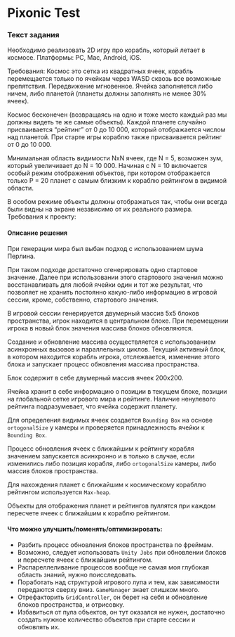 ﻿# Pixonic Test

### Текст задания

Необходимо реализовать 2D игру про корабль, который летает в космосе. Платформы:
PC, Mac, Android, iOS.

Требования:
Космос это сетка из квадратных ячеек, корабль перемещается только по ячейкам через
WASD сквозь все возможные препятствия. Передвижение мгновенное.
Ячейка заполняется либо ничем, либо планетой (планеты должны заполнять не менее
30% ячеек).

Космос бесконечен (возвращаясь на одно и тоже место каждый раз мы должны видеть те
же самые объекты).
Каждой планете случайно присваивается “рейтинг” от 0 до 10 000, который отображается
числом над планетой. При старте игры кораблю также присваивается рейтинг от 0 до 10
000.

Минимальная область видимости NxN ячеек, где N = 5, возможен зум, который
увеличивает до N = 10 000.
Начиная с N = 10 включается особый режим отображения объектов, при котором
отображается только P = 20 планет с самым близким к кораблю рейтингом в видимой
области.

В особом режиме объекты должны отображаться так, чтобы они всегда были видны на
экране независимо от их реального размера.
Требования к проекту:

#### Описание решения

При генерации мира был выбан подход с использованием шума Перлина.

При таком подходе достаточно сгенерировать одно стартовое значение. Далее при использовании этого стартового
значения можно восстанавливать для любой ячейки один и тот же результат, что позволяет не хранить постоянно какую-либо информацию
в игровой сессии, кроме, собственно, стартового значения.

В игровой сессии генерируется двумерный массив 5х5 блоков пространства, игрок находится в центральном блоке.
При перемещении игрока в новый блок значения массива блоков обновляются.

Создание и обновление массива осуществляется с использованием асинхронных вызовов и параллельных циклов.
Текущий активный блок, в котором находится корабль игрока, отслежвается, изменение этого блока и запускает
процесс обновления массива пространства.

Блок содержит в себе двумерный массив ячеек 200х200.

Ячейка хранит в себе информацию о позиции в текущем блоке, позиции на глобальной сетке игрового мира и рейтинге.
Наличие ненулевого рейтинга подразумевает, что ячейка содержит планету.

Для определения видимых ячеек создается `Bounding Box` на основе `ortogonalSize` у камеры и проверяется
принадлежность ячейки к `Bounding Box`.

Процесс обновления ячеек с ближайшим к рейтингу корабля значением запускается асинхронно и в только в случае,
если изменились либо позиция корабля, либо `ortogonalSize` камеры, либо массив блоков пространства.

Для нахождения планет с ближайшим к космическому корабллю рейтингом используется `Max-heap`.

Объекты для отображения планет и рейтингов пуллятся при каждом пересчете ячеек с ближайшим к кораблю рейтингом.

#### Что можно улучшить/поменять/оптимизировать:

* Разбить процесс обновления блоков пространства по фреймам.
* Возможно, следует использовать `Unity Jobs` при обновлении блоков и пересчете ячеек с ближайшим рейтингом.
* Распареллеливание процессов вообще не самая моя глубокая область знаний, нужно поисследовать.
* Поработать над структурой игрового лупа и тем, как зависимости передаются сверху вниз. `GameManager` знает слишком много.
* Отрефакторить `GridController`, он берет на себя и обновление блоков пространства, и отрисовку.
* Избавиться от пула объектов, он тут оказался не нужен, достаточно создать нужное количество объектов при старте сессии и обновлять их.
